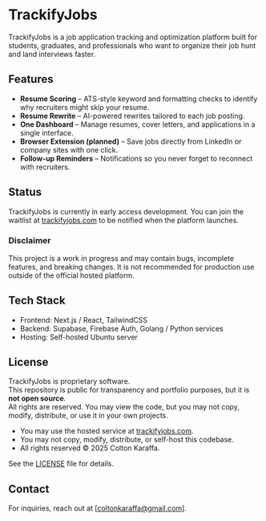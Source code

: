 # TrackifyJobs

TrackifyJobs is a job application tracking and optimization platform built for students, graduates, and professionals who want to organize their job hunt and land interviews faster.

## Features
- **Resume Scoring** – ATS-style keyword and formatting checks to identify why recruiters might skip your resume.  
- **Resume Rewrite** – AI-powered rewrites tailored to each job posting.  
- **One Dashboard** – Manage resumes, cover letters, and applications in a single interface.  
- **Browser Extension (planned)** – Save jobs directly from LinkedIn or company sites with one click.  
- **Follow-up Reminders** – Notifications so you never forget to reconnect with recruiters.  

## Status
TrackifyJobs is currently in early access development. You can join the waitlist at [trackifyjobs.com](https://trackifyjobs.com) to be notified when the platform launches.  

### Disclaimer
This project is a work in progress and may contain bugs, incomplete features, and breaking changes. It is not recommended for production use outside of the official hosted platform.

## Tech Stack
- Frontend: Next.js / React, TailwindCSS  
- Backend: Supabase, Firebase Auth, Golang / Python services
- Hosting: Self-hosted Ubuntu server

## License
TrackifyJobs is proprietary software.  
This repository is public for transparency and portfolio purposes, but it is **not open source**.  
All rights are reserved. You may view the code, but you may not copy, modify, distribute, or use it in your own projects.

- You may use the hosted service at [trackifyjobs.com](https://trackifyjobs.com).  
- You may not copy, modify, distribute, or self-host this codebase.  
- All rights reserved © 2025 Colton Karaffa.  

See the [LICENSE](./LICENSE.md) file for details.  

## Contact
For inquiries, reach out at [coltonkaraffa@gmail.com].
